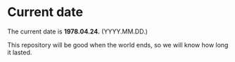 # Current date

The current date is **1978.04.24.** (YYYY.MM.DD.)

This repository will be good when the world ends, so we will know how long it lasted.